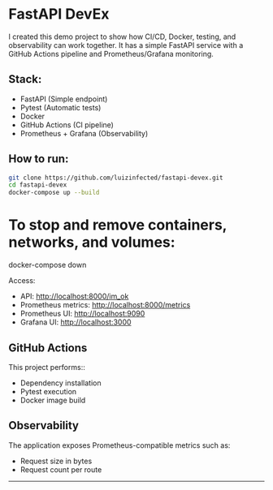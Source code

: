 # FastAPI DevEx

I created this demo project to show how CI/CD, Docker, testing, and observability can work together. It has a simple FastAPI service with a GitHub Actions pipeline and Prometheus/Grafana monitoring.

## Stack:
- FastAPI (Simple endpoint)
- Pytest (Automatic tests)
- Docker
- GitHub Actions (CI pipeline)
- Prometheus + Grafana (Observability)

## How to run:
```bash
git clone https://github.com/luizinfected/fastapi-devex.git
cd fastapi-devex
docker-compose up --build
```

# To stop and remove containers, networks, and volumes:
docker-compose down

Access:
- API: [http://localhost:8000/im_ok](http://localhost:8000/im_ok)
- Prometheus metrics: [http://localhost:8000/metrics](http://localhost:8000/metrics)
- Prometheus UI: [http://localhost:9090](http://localhost:9090)
- Grafana UI: [http://localhost:3000](http://localhost:3000)

## GitHub Actions
This project performs::
- Dependency installation
- Pytest execution
- Docker image build

## Observability
The application exposes Prometheus-compatible metrics such as:
- Request size in bytes
- Request count per route

---